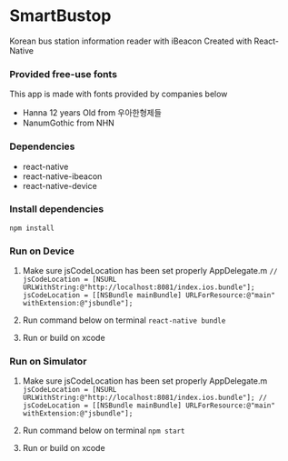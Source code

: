 # SmartBustop
Korean bus station information reader with iBeacon
Created with React-Native

### Provided free-use fonts
This app is made with fonts provided by companies below
- Hanna 12 years Old from 우아한형제들
- NanumGothic from NHN

### Dependencies
- react-native
- react-native-ibeacon
- react-native-device

### Install dependencies
`npm install`

### Run on Device

1. Make sure jsCodeLocation has been set properly AppDelegate.m
`
//  jsCodeLocation = [NSURL URLWithString:@"http://localhost:8081/index.ios.bundle"];
  jsCodeLocation = [[NSBundle mainBundle] URLForResource:@"main" withExtension:@"jsbundle"];
`

2. Run command below on terminal
`react-native bundle`

3. Run or build on xcode

### Run on Simulator

1. Make sure jsCodeLocation has been set properly AppDelegate.m
`
  jsCodeLocation = [NSURL URLWithString:@"http://localhost:8081/index.ios.bundle"];
//  jsCodeLocation = [[NSBundle mainBundle] URLForResource:@"main" withExtension:@"jsbundle"];
`

2. Run command below on terminal
`npm start`

3. Run or build on xcode
